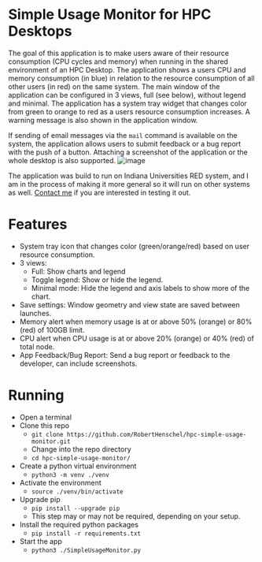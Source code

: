 # Simple Usage Monitor for HPC Desktops
The goal of this application is to make users aware of their resource consumption (CPU cycles and memory) when running in the shared environment of an HPC Desktop. The application shows a users CPU and memory consumption (in blue) in relation to the resource consumption of all other users (in red) on the same system. The main window of the application can be configured in 3 views, full (see below), without legend and minimal. The application has a system tray widget that changes color from green to orange to red as a users resource consumption increases. A warning message is also shown in the application window.

If sending of email messages via the `mail` command is available on the system, the application allows users to submit feedback or a bug report with the push of a button. Attaching a screenshot of the application or the whole desktop is also supported.
![image](https://github.com/user-attachments/assets/3ad54b62-4054-4635-8502-3a14df22a8e2)



The application was build to run on Indiana Universities RED system, and I am in the process of making it more general so it will run on other systems as well. [Contact me](https://github.com/RobertHenschel) if you are interested in testing it out.

# Features
- System tray icon that changes color (green/orange/red) based on user resource consumption.
- 3 views:
  - Full: Show charts and legend
  - Toggle legend: Show or hide the legend.
  - Minimal mode: Hide the legend and axis labels to show more of the chart.
- Save settings: Window geometry and view state are saved between launches.
- Memory alert when memory usage is at or above 50% (orange) or 80% (red) of 100GB limit.
- CPU alert when CPU usage is at or above 20% (orange) or 40% (red) of total node.
- App Feedback/Bug Report: Send a bug report or feedback to the developer, can include screenshots.

# Running
- Open a terminal
- Clone this repo
  - `git clone https://github.com/RobertHenschel/hpc-simple-usage-monitor.git`
  - Change into the repo directory
  - `cd hpc-simple-usage-monitor/`
- Create a python virtual environment
  - `python3 -m venv ./venv`
- Activate the environment
  - `source ./venv/bin/activate`
- Upgrade pip
  - `pip install --upgrade pip`
  - This step may or may not be required, depending on your setup. 
- Install the required python packages
  - `pip install -r requirements.txt`
- Start the app
  - `python3 ./SimpleUsageMonitor.py`
